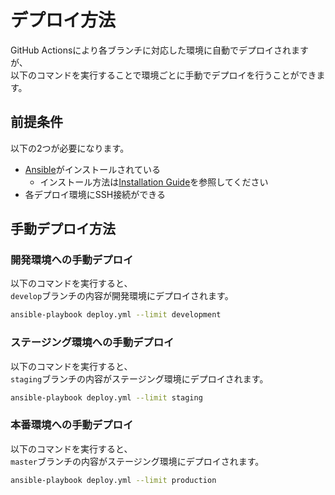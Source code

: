 デプロイ方法
============================

GitHub Actionsにより各ブランチに対応した環境に自動でデプロイされますが、  
以下のコマンドを実行することで環境ごとに手動でデプロイを行うことができます。

前提条件
----------------------------

以下の2つが必要になります。

* [Ansible](https://www.ansible.com/)がインストールされている
    * インストール方法は[Installation Guide](https://docs.ansible.com/ansible/latest/installation_guide/index.html)を参照してください
* 各デプロイ環境にSSH接続ができる

手動デプロイ方法
----------------------------

### 開発環境への手動デプロイ

以下のコマンドを実行すると、  
`develop`ブランチの内容が開発環境にデプロイされます。

```sh
ansible-playbook deploy.yml --limit development
```

### ステージング環境への手動デプロイ

以下のコマンドを実行すると、  
`staging`ブランチの内容がステージング環境にデプロイされます。

```sh
ansible-playbook deploy.yml --limit staging
```

### 本番環境への手動デプロイ

以下のコマンドを実行すると、  
`master`ブランチの内容がステージング環境にデプロイされます。

```sh
ansible-playbook deploy.yml --limit production
```
